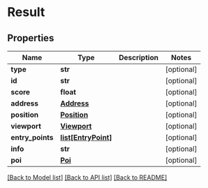 # Result

## Properties
Name | Type | Description | Notes
------------ | ------------- | ------------- | -------------
**type** | **str** |  | [optional] 
**id** | **str** |  | [optional] 
**score** | **float** |  | [optional] 
**address** | [**Address**](Address.md) |  | [optional] 
**position** | [**Position**](Position.md) |  | [optional] 
**viewport** | [**Viewport**](Viewport.md) |  | [optional] 
**entry_points** | [**list[EntryPoint]**](EntryPoint.md) |  | [optional] 
**info** | **str** |  | [optional] 
**poi** | [**Poi**](Poi.md) |  | [optional] 

[[Back to Model list]](../README.md#documentation-for-models) [[Back to API list]](../README.md#documentation-for-api-endpoints) [[Back to README]](../README.md)


